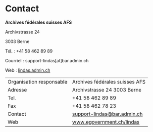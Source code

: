 # Contact

**Archives fédérales suisses AFS**

Archivstrasse 24

3003 Berne

Tél. : +41 58 462 89 89

Courriel : support-lindas[at]bar.admin.ch

Web : [lindas.admin.ch](https://lindas.admin.ch)


|                          |                                |
| ------------------------ | ------------------------------ |
| Organisation responsable | Archives fédérales suisses AFS |
| Adresse                  | Archivstrasse 24 3003 Berne    |
| Tel.                     | +41 58 462 89 89               |
| Fax                      | +41 58 462 78 23               |
| Contact                  | support-lindas@bar.admin.ch    |
| Web                      | www.egovernment.ch/lindas      |
